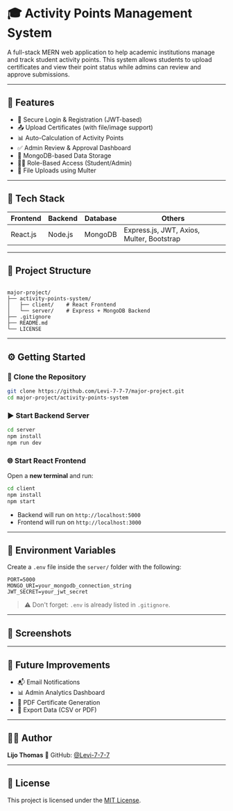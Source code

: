 # 🎓 Activity Points Management System

A full-stack MERN web application to help academic institutions manage and track student activity points. This system allows students to upload certificates and view their point status while admins can review and approve submissions.

---

## 🚀 Features

- 🔐 Secure Login & Registration (JWT-based)
- 📤 Upload Certificates (with file/image support)
- 📊 Auto-Calculation of Activity Points
- ✅ Admin Review & Approval Dashboard
- 🧾 MongoDB-based Data Storage
- 🧑‍🎓 Role-Based Access (Student/Admin)
- 📁 File Uploads using Multer

---

## 🧰 Tech Stack

| Frontend | Backend | Database | Others |
|----------|---------|----------|--------|
| React.js | Node.js | MongoDB  | Express.js, JWT, Axios, Multer, Bootstrap |

---

## 📁 Project Structure

```

major-project/
├── activity-points-system/
│   ├── client/    # React Frontend
│   └── server/    # Express + MongoDB Backend
├── .gitignore
├── README.md
└── LICENSE

````

---

## ⚙️ Getting Started

### 🔽 Clone the Repository

```bash
git clone https://github.com/Levi-7-7-7/major-project.git
cd major-project/activity-points-system
````

### ▶️ Start Backend Server

```bash
cd server
npm install
npm run dev
```

### 🌐 Start React Frontend

Open a **new terminal** and run:

```bash
cd client
npm install
npm start
```

* Backend will run on `http://localhost:5000`
* Frontend will run on `http://localhost:3000`

---

## 🔐 Environment Variables

Create a `.env` file inside the `server/` folder with the following:

```env
PORT=5000
MONGO_URI=your_mongodb_connection_string
JWT_SECRET=your_jwt_secret
```

> ⚠️ Don't forget: `.env` is already listed in `.gitignore`.

---

## 📸 Screenshots



---

## 🚧 Future Improvements

* 📬 Email Notifications
* 📊 Admin Analytics Dashboard
* 🧾 PDF Certificate Generation
* 📁 Export Data (CSV or PDF)

---

## 👨‍💻 Author

**Lijo Thomas**
📎 GitHub: [@Levi-7-7-7](https://github.com/Levi-7-7-7)

---

## 📄 License

This project is licensed under the [MIT License](LICENSE).

```